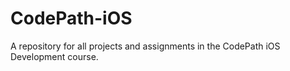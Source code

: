 # CodePath-iOS
A repository for all projects and assignments in the CodePath iOS Development course.

